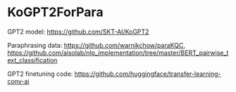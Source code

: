 # KoGPT2ForPara

GPT2 model: https://github.com/SKT-AI/KoGPT2

Paraphrasing data: https://github.com/warnikchow/paraKQC, https://github.com/aisolab/nlp_implementation/tree/master/BERT_pairwise_text_classification

GPT2 finetuning code: https://github.com/huggingface/transfer-learning-conv-ai
